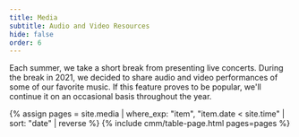 ```yaml
--- 
title: Media  
subtitle: Audio and Video Resources
hide: false
order: 6
---
```


Each summer, we take a short break from presenting live concerts. During the break in 2021,
we decided to share audio and video performances of some of our favorite music. If this
feature proves to be popular, we'll continue it on an occasional basis throughout the year.

{% assign pages = site.media | where_exp: "item", "item.date < site.time" | sort: "date" | reverse %}
{% include cmm/table-page.html pages=pages %}
